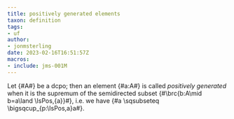 ```yaml
---
title: positively generated elements
taxon: definition
tags: 
- uf
author:
- jonmsterling
date: 2023-02-16T16:51:57Z
macros: 
- include: jms-001M
---
```


Let {#A#} be a dcpo; then an element {#a:A#} is called *positively generated* when it is the supremum of the semidirected subset {#\brc{b:A\mid b=a\land \IsPos\,{a}}#}, i.e. we have {#a \sqsubseteq \bigsqcup_{p:\IsPos\,a}a#}.
